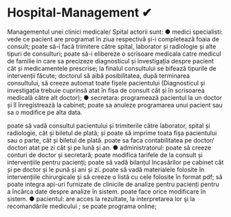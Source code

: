 # Hospital-Management ✔

Managementul unei clinici medicale/ Spital
actorii sunt:
● medici specialisti:
 vede ce pacient are programat în ziua respectivă și-i completează foaia de consult;
 poate să-i facă trimitere către spital, laborator și radiologie și alte tipuri de consulturi;
 poate să-i elibereze o scrisoare medicala catre medicul de familie in care sa
precizeze diagnosticul și investigația despre pacient cât și medicamentele prescrise;
 la finalul consultului se bifează tipurile de intervenții făcute;
 doctorul să aibă posibilitatea, după terminarea consultului, să creeze automat toate fișele
pacientului (Diagnosticul și investigația trebuie cuprinsă atat în fișa de consult cât și în
scrisoarea medicală către alt doctor);
● secretara:
 programează pacientul la un doctor și îl înregistrează la cabinet;
 poate sa anuleze programarea unui pacient sau sa o modifice pe alta data.

 poate să vadă consultul pacientului și trimiterile către laborator, spital și radiologie, cât
și biletul de plată; și poate să imprime toata fișa pacientului sau o parte, cât și biletul de
plată.
 poate sa faca contabilitatea pe doctor/ doctori atat pe zi cât și pe lună și an.
● administratorul:
 poate să creeze conturi de doctor și secretară;
 poate modifica tarifele de la consult și intervențiile pentru pacienți;
 poate să vadă bilanțul încasărilor pe cabinet cât și pe doctor și le pună și ani și zi.
 poate să vadă materialele folosite în intervențiile chirurgicale și să creeze o listă cu
cele folosite în format pdf;
 să poate integra api-uri furnizate de clinicile de analize pentru pacienți pentru a încărca
date despre analize în sistem.
 poate face orice modificare în sistem.
● pacientul:
 are acces la rezultate, la interpretarea lor şi la recomandările medicului ;
 se poate programa online;
